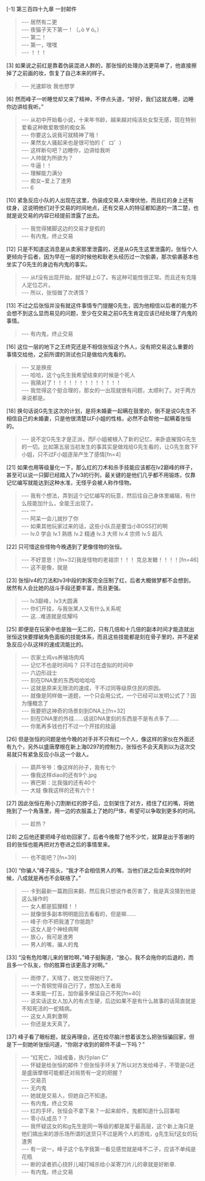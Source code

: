 
[-1] 第三百四十九章 一封邮件
>--- 居然有二更<br>
>--- 夜猫子天下第一！（｡ò ∀ ó｡）<br>
>--- 第二！<br>
>--- 第一，嘿嘿<br>
>--- ！！！<br>

[3] 如果说之前红是靠着伪装混进人群的，那张恒的处理办法更简单了，他直接擦掉了之前画的妆，恢复了自己本来的样子。
>--- 光速卸妆 我也想学<br>

[6] 然而峰子一听睡觉却又来了精神，不停点头道，“好好，我们这就去睡，边睡你边讲给我听。”
>--- 从初中开始看小说，十来年书龄，越来越对纯洁处女型无感，现在特别爱看这种敢爱敢恨的痴女系<br>
>--- 你要这么说我可就精神了哦！<br>
>--- 果然女人骚起来也是很可怕的
(゜ロ゜)<br>
>--- 这样断句吧？边睡你，边讲给我听<br>
>--- 人帅就为所欲为？<br>
>--- 牛逼！！<br>
>--- 理解能力满分<br>
>--- 痴女~爱上了渣男<br>
>--- 6<br>

[10] 紧急反应小队的人出现在这里，伪装成交易人来埋伏他，而且红的身上还有纹身，这说明他们对于交易的时间地点，还有交易人的特征都知道的一清二楚，也就是说交易的内容已经提前泄露了出去。
>--- 我觉得猪脚这边的交易才是假的<br>
>--- 有内鬼，终止交易<br>

[12] 只是不知道这消息是从卖家那里泄露的，还是从G先生这里泄露的，张恒个人更倾向于后者，因为早在一层的时候他和耿老头经历过一次偷袭，那次偷袭基本也坐实了G先生的身边有内鬼的事实。
>--- 从f没有出现开始，就怀疑上G了。有这种可能性很正常。而且还有克隆人定位芯片。<br>
>--- 所以，张恒做了次诱饵？<br>

[13] 不过之后张恒并没有就这件事情专门提醒G先生，因为他相信以后者的能力不会想不到这么显而易见的问题，至少在交易之前G先生肯定应该已经处理了内鬼的事情。
>--- 有内鬼，终止交易<br>

[16] 这位一层的地下之王终究还是不相信张恒这个外人，没有把交易这么重要的事情交给他，之前所谓的测试也只是做给内鬼看的。
>--- 又是换皮<br>
>--- 哈哈，这个g先生我希望结束的时候是个死人<br>
>--- 我猜对了！！！！！！！！！！！！！<br>
>--- 我觉得这个挺合理的，那女的一出现就很有问题，太顺利了。对于两方来说都是。<br>

[18] 换句话说G先生这次的计划，是将未婚妻一起瞒在鼓里的，倒不是说G先生不相信自己的未婚妻，只是他很清楚以F小姐的性格，必然不会帮他一起瞒着张恒的。
>--- 说不定G先生才是正派，而F小姐被植入了新的记忆，来卧底摧毁G先生的一切。比如第五层当初发生的事其实是做戏给G先生看的，让G先生救下F小姐，只不过F小姐逐渐产生了感情[fn=4]<br>

[21] 如果也用等级量化一下，那么红的刀术和杀手技能应该都在lv2巅峰的样子，甚至可以说一只脚已经踏入了lv3的行列，最关键的是他们几乎都不用锻炼，仅靠记忆编写就能达到这种水准，无怪乎会被人称作怪物。
>--- 我有个想法，弄到这个记忆编写的玩意，然后往自己身体里编辑，有什么技能加什么，全能王出现了。<br>
>--- 一<br>
>--- 阿呆一会儿就抄了你<br>
>--- 如果其他玩家过来的话，这些小队员是要当小BOSS打的啊<br>
>--- lv.0 学会
lv.1  熟练
lv.2 精通
lv.3 大师
lv.4 宗师
lv.5 超凡<br>

[22] 只可惜这些怪物今晚遇到了更像怪物的张恒。
>--- 不好意思！[fn=32]我是怪物的老祖宗！！！
克总发糖！！！！[fn=46]<br>
>--- 这不是像，就是<br>

[23] 张恒lv4的刀法和lv3中段的刺客完全压制了红，后者大概做梦都不会想到，居然有人会比她的战斗手段还要丰富，而且更强。
>--- lv3巅峰，lv3大圆满<br>
>--- 你们开挂，与我张某人又有什么关系呢<br>
>--- 这...难道就是炫耀吗<br>

[25] 即便是在玩家中也是独一无二的，只有几倍和十几倍的副本时间才能造就出张恒这快要撑破角色面板的技能体系，而且这些技能都是刻在骨子里的，并不是紧急反应小队这样的速成流能比的。
>--- 农家土鸡vs养殖场肉鸡<br>
>--- 记忆不也是时间吗？ 只不过在虚拟的时间中<br>
>--- 六边形战士<br>
>--- 刻在DNA里的东西哈哈哈哈<br>
>--- 这就是原来无限流的速成，干不过同等级原住民的原因。<br>
>--- 就像是同样做一道题，一个只会用公式，一个已经可以发明公式了？因为懂概念了<br>
>--- 我要把这神奇的场景刻到DNA上[fn=32]<br>
>--- 刻在DNA里的外挂……话说DNA里刻的东西是不是有点多了……<br>
>--- 你氪再多钱也打不过一个开挂的挂逼<br>

[26] 但是张恒的问题是他今晚的对手并不只有红一个人，像这样的家伙在外面还有九个，另外以盛唐摩根在新上海0297的控制力，张恒也不会天真到以为这次交易就只有紧急反应小队这一个敌人。
>--- 葫芦爷爷：像这样的孙子，我有七个<br>
>--- 像我这样diao的还有9个.jpg<br>
>--- 赛巴斯：比我强的还有40个<br>
>--- 大娃 像我这样的还有六个！<br>

[27] 因此张恒在用小刀割断红的脖子后，立刻架住了对方，捂住了红的嘴，将她拖到了一个角落里，用一边的衣服盖上了她的尸体，希望可以争取到更多的时间。
>--- 趁热？<br>

[28] 之后他还要把峰子给劝回家了，后者今晚帮了他不少忙，就算是出于答谢的目的张恒也能再把对方卷进之后的事情里来。
>--- 也不能吧？[fn=39]<br>

[30] “你骗人”峰子摇头，“我才不会相信男人的嘴，当他们说之后会来找你的时候，八成就是再也不会联络了。”
>--- 卡到最新一篇跑回来翻，然后我只想说作者厉害了，我是真没猜到他是这么操作的<br>
>--- 女人都是狐狸精！！<br>
>--- 就像很多副本明明能回去看看的，但是嘛……<br>
>--- 峰子:你不把我渣了你能跑?<br>
>--- 这女人是个神经病啊<br>
>--- 放心，我可是渣男<br>
>--- 男人的嘴，骗人的鬼<br>

[33] “没有危险哪儿来的冒险啊，”峰子挺胸道，“放心，我不会拖你的后退的，而且多一个队友，你的胜算也该更高才对啊。”
>--- 雨停了，天晴了，她又觉得她行了。<br>
>--- 一个青铜觉得自己行了，想加入王者局<br>
>--- 本来能一打五，加你最多保证自己不死[fn=40]<br>
>--- 说实话这女人加入的有点生硬，后边如果不是有什么故事的话简直就是不知死活的一蛇精病。<br>
>--- 这女人真刺激啊<br>
>--- 你还是太天真了。<br>

[37] 峰子看了眼标题，就没再理会，还在绞尽脑汁想着该怎么把张恒骗回家，但是下一刻她听张恒问道，“你刚才收到的邮件不读一下吗？”
>--- “红死亡，3级戒备，执行plan C”<br>
>--- 怀疑是给张恒的邮件？但张恒手环关了所以对方发给峰子，不管是G还是盛唐摩根可能都还对局势有一定的把握？<br>
>--- 交易员<br>
>--- 无内鬼<br>
>--- 她就是交易人，但她自己不知道。<br>
>--- 有内鬼，终止交易<br>
>--- 红的手环，张恒会不拿下来？一起来邮件，鬼都知道什么回事啦<br>
>--- 零小队成员？？<br>
>--- 我怀疑这女的和g先生是同一等级的都是属于最高层，这个新上海只是他们搞出来的游乐场所谓的送货只不过是两个人的游戏，g先生玩f这女的玩渣男<br>
>--- 有一说一，峰子这个名字我第一看见感觉就是峰不二子，应该不单纯是花瓶<br>
>--- 断的读者抓心挠肝儿喊打喊杀给小呆寄刀片儿的章就是好断章.<br>
>--- 有内鬼，终止交易<br>
